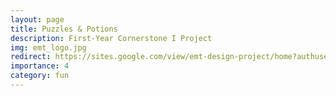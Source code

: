 ```yaml
---
layout: page
title: Puzzles & Potions
description: First-Year Cornerstone I Project
img: emt_logo.jpg
redirect: https://sites.google.com/view/emt-design-project/home?authuser=0
importance: 4
category: fun
---
```

